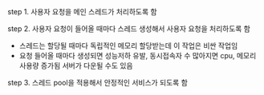 step 1. 사용자 요청을 메인 스레드가 처리하도록 함

step 2. 사용자 요청이 들어올 때마다 스레드 생성해서 사용자 요청을 처리하도록 함
- 스레드는 할당될 때마다 독립적인 메모리 할당받는데 이 작업은 비싼 작업임
- 요청 들어올 때마다 생성되면 성능저하 유발, 동시접속자 수 많아지면 cpu, 메모리 사용량 증가됨 서버가 다운될 수도 있음

step 3. 스레드 pool을 적용해서 안정적인 서비스가 되도록 함